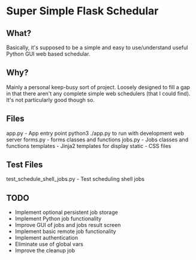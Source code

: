 # Super Simple Flask Schedular 

## What?
Basically, it's supposed to be a simple and easy to use/understand useful Python GUI web based schedular.

## Why? 
Mainly a personal keep-busy sort of project. Loosely designed to fill a gap in that there aren't any 
complete simple web schedulers (that I could find). It's not particularly good though so.

## Files
app.py - App entry point python3 ./app.py to run with development web server 
forms.py - forms classes and functions
jobs.py - Jobs classes and functions
templates - Jinja2 templates for display
static - CSS files 

## Test Files
test_schedule_shell_jobs.py - Test scheduling shell jobs

## TODO
* Implement optional persistent job storage 
* Implement Python job functionality
* Improve GUI of jobs and jobs result screen 
* Implement basic remote job functionality
* Implement authentication 
* Eliminate use of global vars
* Improve the cleanup job